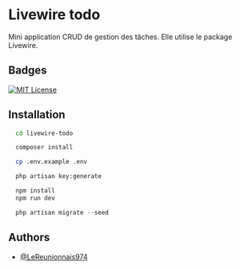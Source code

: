 # Livewire todo

Mini application CRUD de gestion des tâches. Elle utilise le package Livewire.

## Badges

[![MIT License](https://img.shields.io/badge/License-MIT-green.svg)](https://choosealicense.com/licenses/mit/)

## Installation

```bash
  cd livewire-todo
```

```bash
  composer install
```

```bash
  cp .env.example .env
```

```bash
  php artisan key:generate
```

```bash
  npm install
  npm run dev
```

```php
  php artisan migrate --seed
```

## Authors

-   [@LeReunionnais974](https://github.com/LeReunionnais974)
